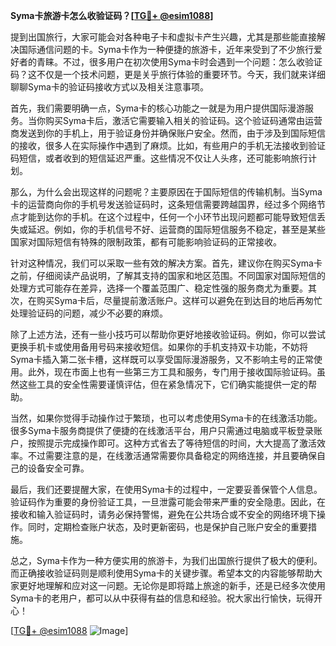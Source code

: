 **Syma卡旅游卡怎么收验证码？[[TG💪+ @esim1088](https://t.me/s/esim1088)]**

提到出国旅行，大家可能会对各种电子卡和虚拟卡产生兴趣，尤其是那些能直接解决国际通信问题的卡。Syma卡作为一种便捷的旅游卡，近年来受到了不少旅行爱好者的青睐。不过，很多用户在初次使用Syma卡时会遇到一个问题：怎么收验证码？这不仅是一个技术问题，更是关乎旅行体验的重要环节。今天，我们就来详细聊聊Syma卡的验证码接收方式以及相关注意事项。

首先，我们需要明确一点，Syma卡的核心功能之一就是为用户提供国际漫游服务。当你购买Syma卡后，激活它需要输入相关的验证码。这个验证码通常由运营商发送到你的手机上，用于验证身份并确保账户安全。然而，由于涉及到国际短信的接收，很多人在实际操作中遇到了麻烦。比如，有些用户的手机无法接收到验证码短信，或者收到的短信延迟严重。这些情况不仅让人头疼，还可能影响旅行计划。

那么，为什么会出现这样的问题呢？主要原因在于国际短信的传输机制。当Syma卡的运营商向你的手机号发送验证码时，这条短信需要跨越国界，经过多个网络节点才能到达你的手机。在这个过程中，任何一个小环节出现问题都可能导致短信丢失或延迟。例如，你的手机信号不好、运营商的国际短信服务不稳定，甚至是某些国家对国际短信有特殊的限制政策，都有可能影响验证码的正常接收。

针对这种情况，我们可以采取一些有效的解决方案。首先，建议你在购买Syma卡之前，仔细阅读产品说明，了解其支持的国家和地区范围。不同国家对国际短信的处理方式可能存在差异，选择一个覆盖范围广、稳定性强的服务商尤为重要。其次，在购买Syma卡后，尽量提前激活账户。这样可以避免在到达目的地后再匆忙处理验证码的问题，减少不必要的麻烦。

除了上述方法，还有一些小技巧可以帮助你更好地接收验证码。例如，你可以尝试更换手机卡或使用备用号码来接收短信。如果你的手机支持双卡功能，不妨将Syma卡插入第二张卡槽，这样既可以享受国际漫游服务，又不影响主号的正常使用。此外，现在市面上也有一些第三方工具和服务，专门用于接收国际验证码。虽然这些工具的安全性需要谨慎评估，但在紧急情况下，它们确实能提供一定的帮助。

当然，如果你觉得手动操作过于繁琐，也可以考虑使用Syma卡的在线激活功能。很多Syma卡服务商提供了便捷的在线激活平台，用户只需通过电脑或平板登录账户，按照提示完成操作即可。这种方式省去了等待短信的时间，大大提高了激活效率。不过需要注意的是，在线激活通常需要你具备稳定的网络连接，并且要确保自己的设备安全可靠。

最后，我们还要提醒大家，在使用Syma卡的过程中，一定要妥善保管个人信息。验证码作为重要的身份验证工具，一旦泄露可能会带来严重的安全隐患。因此，在接收和输入验证码时，请务必保持警惕，避免在公共场合或不安全的网络环境下操作。同时，定期检查账户状态，及时更新密码，也是保护自己账户安全的重要措施。

总之，Syma卡作为一种方便实用的旅游卡，为我们出国旅行提供了极大的便利。而正确接收验证码则是顺利使用Syma卡的关键步骤。希望本文的内容能够帮助大家更好地理解和应对这一问题。无论你是即将踏上旅途的新手，还是已经多次使用Syma卡的老用户，都可以从中获得有益的信息和经验。祝大家出行愉快，玩得开心！

[[TG💪+ @esim1088](https://t.me/s/esim1088) ![Image](https://i.postimg.cc/4NQfJmqS/Snipaste-2025-05-13-00-14-12.png)]